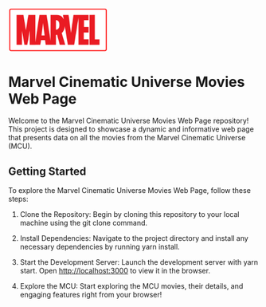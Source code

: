 <img src="public/marvel-logo-transparent.png" alt="drawing" width="200"/>

# Marvel Cinematic Universe Movies Web Page

Welcome to the Marvel Cinematic Universe Movies Web Page repository!
This project is designed to showcase a dynamic and informative web page that presents data on all the movies from the Marvel Cinematic Universe (MCU). 

## Getting Started
To explore the Marvel Cinematic Universe Movies Web Page, follow these steps:

1. Clone the Repository: Begin by cloning this repository to your local machine using the git clone command.

2. Install Dependencies: Navigate to the project directory and install any necessary dependencies by running yarn install.

3. Start the Development Server: Launch the development server with yarn start. Open [http://localhost:3000](http://localhost:3000) to view it in the browser.

4. Explore the MCU: Start exploring the MCU movies, their details, and engaging features right from your browser!



